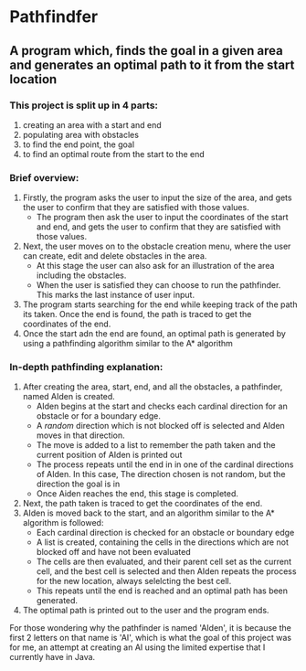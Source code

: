 # Pathfindfer
## A program which, finds the goal in a given area and generates an optimal path to it from the start location

### This project is split up in 4 parts:

  1. creating an area with a start and end
  1. populating area with obstacles
  1. to find the end point, the goal
  1. to find an optimal route from the start to the end


### Brief overview:

  1. Firstly, the program asks the user to input the size of the area, and gets the user to confirm that they are satisfied with those values.
     - The program then ask the user to input the coordinates of the start and end, and gets the user to confirm that they are satisfied with those values.
  1. Next, the user moves on to the obstacle creation menu, where the user can create, edit and delete obstacles in the area.
     - At this stage the user can also ask for an illustration of the area including the obstacles. 
     - When the user is satisfied they can choose to run the pathfinder. This marks the last instance of user input.
  1. The program starts searching for the end while keeping track of the path its taken. Once the end is found, the path is traced to get the coordinates of the end.
  1. Once the start adn the end are found, an optimal path is generated by using a pathfinding algorithm similar to the A* algorithm


### In-depth pathfinding explanation:

  1. After creating the area, start, end, and all the obstacles, a pathfinder, named AIden is created.
     - AIden begins at the start and checks each cardinal direction for an obstacle or for a boundary edge.
     - A *random* direction which is not blocked off is selected and AIden moves in that direction.
     - The move is added to a list to remember the path taken and the current position of AIden is printed out
     - The process repeats until the end in in one of the cardinal directions of AIden. In this case, The direction chosen is not random, but the direction the goal is in
     - Once Aiden reaches the end, this stage is completed.
  1. Next, the path taken is traced to get the coordinates of the end.
  1. AIden is moved back to the start, and an algorithm similar to the A* algorithm is followed:
     - Each cardinal direction is checked for an obstacle or boundary edge
     - A list is created, containing the cells in the directions which are not blocked off and have not been evaluated
     - The cells are then evaluated, and their parent cell set as the current cell, and the best cell is selected and then AIden repeats the process for the new location, always selelcting the best cell.
     - This repeats until the end is reached and an optimal path has been generated.
  1. The optimal path is printed out to the user and the program ends.


For those wondering why the pathfinder is named 'AIden', it is because the first 2 letters on that name is 'AI', which is what the goal of this project was for me, an attempt at creating an AI using the limited expertise that I currently have in Java.
